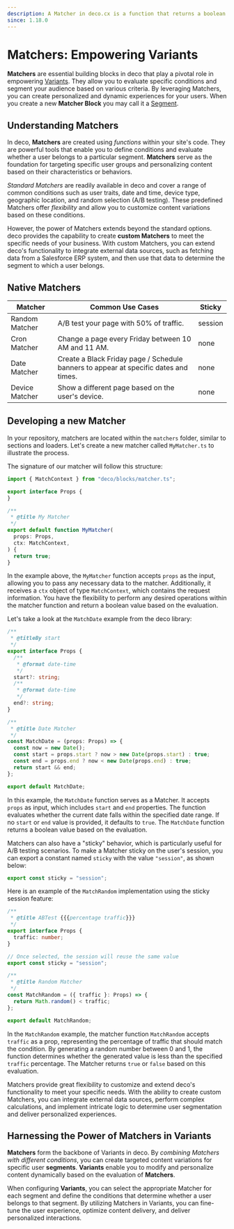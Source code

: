 ```yaml
---
description: A Matcher in deco.cx is a function that returns a boolean.
since: 1.18.0
---
```


# Matchers: Empowering Variants

**Matchers** are essential building blocks in deco that play a pivotal role in empowering [Variants](/docs/en/getting-started/variants). They allow you to evaluate specific conditions and segment your audience based on various criteria. By leveraging Matchers, you can create personalized and dynamic experiences for your users. When you create a new **Matcher Block** you may call it a [Segment](/docs/en/concepts/segment).

## Understanding Matchers

In deco, **Matchers** are created using _functions_ within your site's code. They are powerful tools that enable you to define conditions and evaluate whether a user belongs to a particular segment. **Matchers** serve as the foundation for targeting specific user groups and personalizing content based on their characteristics or behaviors.

_Standard Matchers_ are readily available in deco and cover a range of common conditions such as user traits, date and time, device type, geographic location, and random selection (A/B testing). These predefined Matchers offer _flexibility_ and allow you to customize content variations based on these conditions.

However, the power of Matchers extends beyond the standard options. deco provides the capability to create **custom Matchers** to meet the specific needs of your business. With custom Matchers, you can extend deco's functionality to integrate external data sources, such as fetching data from a Salesforce ERP system, and then use that data to determine the segment to which a user belongs.

## Native Matchers

| Matcher         | Common Use Cases                                                      | Sticky  |
|-----------------|----------------------------------------------------------------------|---------|
| Random Matcher  | A/B test your page with 50% of traffic.                              | session |
| Cron Matcher      | Change a page every Friday between 10 AM and 11 AM.                   | none    |
| Date Matcher      | Create a Black Friday page / Schedule banners to appear at specific dates and times. | none |
| Device Matcher    | Show a different page based on the user's device.                     | none    |

## Developing a new Matcher

In your repository, matchers are located within the `matchers` folder, similar to sections and loaders. Let's create a new matcher called `MyMatcher.ts` to illustrate the process.

The signature of our matcher will follow this structure:

```ts
import { MatchContext } from "deco/blocks/matcher.ts";

export interface Props {
}

/**
 * @title My Matcher
 */
export default function MyMatcher(
  props: Props,
  ctx: MatchContext,
) {
  return true;
}
```

In the example above, the `MyMatcher` function accepts `props` as the input, allowing you to pass any necessary data to the matcher. Additionally, it receives a `ctx` object of type `MatchContext`, which contains the request information. You have the flexibility to perform any desired operations within the matcher function and return a boolean value based on the evaluation.

Let's take a look at the `MatchDate` example from the deco library:

```ts
/**
 * @titleBy start
 */
export interface Props {
  /**
   * @format date-time
   */
  start?: string;
  /**
   * @format date-time
   */
  end?: string;
}

/**
 * @title Date Matcher
 */
const MatchDate = (props: Props) => {
  const now = new Date();
  const start = props.start ? now > new Date(props.start) : true;
  const end = props.end ? now < new Date(props.end) : true;
  return start && end;
};

export default MatchDate;
```

In this example, the `MatchDate` function serves as a Matcher. It accepts `props` as input, which includes `start` and `end` properties. The function evaluates whether the current date falls within the specified date range. If no `start` or `end` value is provided, it defaults to `true`. The `MatchDate` function returns a boolean value based on the evaluation.

Matchers can also have a "sticky" behavior, which is particularly useful for A/B testing scenarios. To make a Matcher sticky on the user's session, you can export a constant named `sticky` with the value `"session"`, as shown below:

```ts
export const sticky = "session";
```

Here is an example of the `MatchRandom` implementation using the sticky session feature:

```ts
/**
 * @title ABTest {{{percentage traffic}}}
 */
export interface Props {
  traffic: number;
}

// Once selected, the session will reuse the same value
export const sticky = "session";

/**
 * @title Random Matcher
 */
const MatchRandom = ({ traffic }: Props) => {
  return Math.random() < traffic;
};

export default MatchRandom;
```

In the `MatchRandom` example, the matcher function `MatchRandom` accepts `traffic` as a prop, representing the percentage of traffic that should match the condition. By generating a random number between 0 and 1, the function determines whether the generated value is less than the specified `traffic` percentage. The Matcher returns `true` or `false` based on this evaluation.

Matchers provide great flexibility to customize and extend deco's functionality to meet your specific needs. With the ability to create custom Matchers, you can integrate external data sources, perform complex calculations, and implement intricate logic to determine user segmentation and deliver personalized experiences.

## Harnessing the Power of Matchers in Variants

**Matchers** form the backbone of Variants in deco. By _combining Matchers with different conditions_, you can create targeted content variations for specific user **segments**. **Variants** enable you to modify and personalize content dynamically based on the evaluation of **Matchers**.

When configuring **Variants**, you can select the appropriate Matcher for each segment and define the conditions that determine whether a user belongs to that segment. By utilizing Matchers in Variants, you can fine-tune the user experience, optimize content delivery, and deliver personalized interactions.
